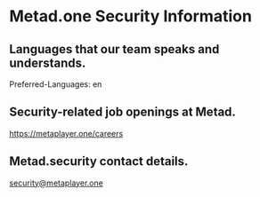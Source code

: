 # Metad.one Security Information

## Languages that our team speaks and understands.
Preferred-Languages: en

## Security-related job openings at Metad.
https://metaplayer.one/careers

## Metad.security contact details.
security@metaplayer.one
